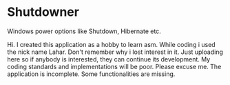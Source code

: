 Shutdowner
==========

Windows power options like Shutdown, Hibernate etc.


Hi. I created this application as a hobby to learn asm. While coding i used the nick name Lahar. Don't remember why i lost interest in it. Just uploading
here so if anybody is interested, they can continue its development. My coding standards and implementations will be poor. Please excuse me. The application is 
incomplete. Some functionalities are missing.
